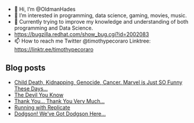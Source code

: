 - 👋 Hi, I’m @OldmanHades
- 👀 I’m interested in programming, data science, gaming, movies, music.
- 🌱 Currently trying to improve my knowledge and understanding of both programming and Data Science.
- https://bugzilla.redhat.com/show_bug.cgi?id=2002083
- 📫 How to reach me Twitter @timothypecoraro
Linktree: https://linktr.ee/timothypecoraro

## Blog posts
<!-- BLOG-POST-LIST:START -->
- [Child Death, Kidnapping, Genocide, Cancer. Marvel is Just SO Funny These Days…](https://medium.com/@timothypecoraro/child-death-kidnapping-genocide-cancer-marvel-is-just-so-funny-these-days-ecde9eec0bca?source=rss-5097f5c9b801------2)
- [The Devil You Know](https://medium.com/@timothypecoraro/the-devil-you-know-2d03d43c68db?source=rss-5097f5c9b801------2)
- [Thank You… Thank You Very Much…](https://medium.com/@timothypecoraro/thank-you-thank-you-very-much-626d14b3a340?source=rss-5097f5c9b801------2)
- [Running with Replicate](https://medium.com/data-driven-fiction/running-with-replicate-6b3ace03f72?source=rss-5097f5c9b801------2)
- [Dodgson! We’ve Got Dodgson Here…](https://medium.com/@timothypecoraro/dodgson-weve-got-dodgson-here-624ba7c6b32a?source=rss-5097f5c9b801------2)
<!-- BLOG-POST-LIST:END -->
